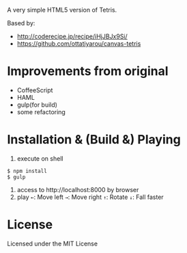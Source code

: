 A very simple HTML5 version of Tetris.

Based by:
* http://coderecipe.jp/recipe/iHjJBJx9Si/
* https://github.com/ottatiyarou/canvas-tetris

Improvements from original
=======
* CoffeeScript
* HAML
* gulp(for build)
* some refactoring

Installation & (Build &) Playing
=======
1. execute on shell
```shell
$ npm install
$ gulp
```
1. access to http://localhost:8000 by browser
1. play
`←`: Move left
`→`: Move right
`↑`: Rotate
`↓`: Fall faster

License
=======
Licensed under the MIT License

